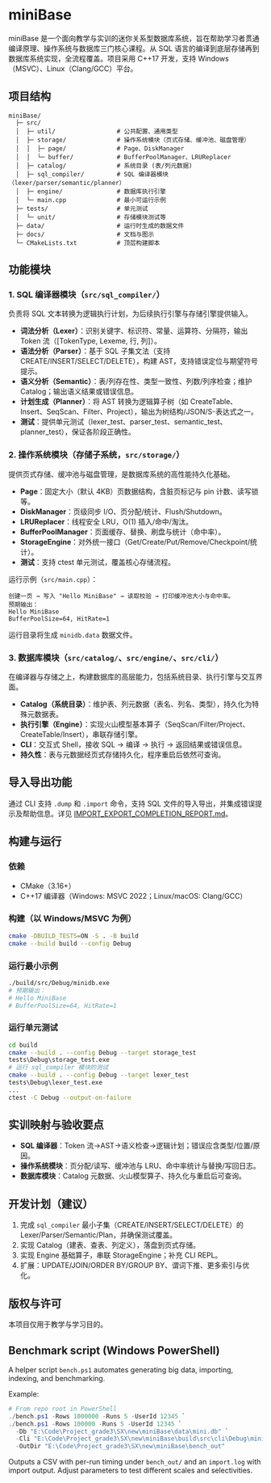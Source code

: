 # miniBase

miniBase 是一个面向教学与实训的迷你关系型数据库系统，旨在帮助学习者贯通编译原理、操作系统与数据库三门核心课程。从 SQL 语言的编译到底层存储再到数据库系统实现，全流程覆盖。项目采用 C++17 开发，支持 Windows（MSVC）、Linux（Clang/GCC）平台。

## 项目结构

```
miniBase/
  ├─ src/
  │  ├─ util/                 # 公共配置、通用类型
  │  ├─ storage/              # 操作系统模块（页式存储、缓冲池、磁盘管理）
  │  │  ├─ page/              # Page、DiskManager
  │  │  └─ buffer/            # BufferPoolManager、LRUReplacer
  │  ├─ catalog/              # 系统目录 (表/列元数据)
  │  ├─ sql_compiler/         # SQL 编译器模块（lexer/parser/semantic/planner）
  │  ├─ engine/               # 数据库执行引擎
  │  └─ main.cpp              # 最小可运行示例
  ├─ tests/                   # 单元测试
  │  └─ unit/                 # 存储模块测试等
  ├─ data/                    # 运行时生成的数据文件
  ├─ docs/                    # 文档与图示
  └─ CMakeLists.txt           # 顶层构建脚本
```

## 功能模块

### 1. SQL 编译器模块（`src/sql_compiler/`）

负责将 SQL 文本转换为逻辑执行计划，为后续执行引擎与存储引擎提供输入。

- **词法分析（Lexer）**：识别关键字、标识符、常量、运算符、分隔符，输出 Token 流（[TokenType, Lexeme, 行, 列]）。
- **语法分析（Parser）**：基于 SQL 子集文法（支持 CREATE/INSERT/SELECT/DELETE），构建 AST，支持错误定位与期望符号提示。
- **语义分析（Semantic）**：表/列存在性、类型一致性、列数/列序检查；维护 Catalog；输出语义结果或错误信息。
- **计划生成（Planner）**：将 AST 转换为逻辑算子树（如 CreateTable、Insert、SeqScan、Filter、Project），输出为树结构/JSON/S-表达式之一。
- **测试**：提供单元测试（lexer_test、parser_test、semantic_test、planner_test），保证各阶段正确性。

### 2. 操作系统模块（存储子系统，`src/storage/`）

提供页式存储、缓冲池与磁盘管理，是数据库系统的高性能持久化基础。

- **Page**：固定大小（默认 4KB）页数据结构，含脏页标记与 pin 计数、读写锁等。
- **DiskManager**：页级同步 I/O、页分配/统计、Flush/Shutdown。
- **LRUReplacer**：线程安全 LRU，O(1) 插入/命中/淘汰。
- **BufferPoolManager**：页面缓存、替换、刷盘与统计（命中率）。
- **StorageEngine**：对外统一接口（Get/Create/Put/Remove/Checkpoint/统计）。
- **测试**：支持 ctest 单元测试，覆盖核心存储流程。

运行示例（`src/main.cpp`）：
```
创建一页 → 写入 "Hello MiniBase" → 读取校验 → 打印缓冲池大小与命中率。
预期输出：
Hello MiniBase
BufferPoolSize=64, HitRate=1
```
运行目录将生成 `minidb.data` 数据文件。

### 3. 数据库模块（`src/catalog/`、`src/engine/`、`src/cli/`）

在编译器与存储之上，构建数据库的高层能力，包括系统目录、执行引擎与交互界面。

- **Catalog（系统目录）**：维护表、列元数据（表名、列名、类型），持久化为特殊元数据表。
- **执行引擎（Engine）**：实现火山模型基本算子（SeqScan/Filter/Project、CreateTable/Insert），串联存储引擎。
- **CLI**：交互式 Shell，接收 SQL → 编译 → 执行 → 返回结果或错误信息。
- **持久性**：表与元数据经页式存储持久化，程序重启后依然可查询。

## 导入导出功能

通过 CLI 支持 `.dump` 和 `.import` 命令，支持 SQL 文件的导入导出，并集成错误提示及帮助信息。详见 [IMPORT_EXPORT_COMPLETION_REPORT.md](./IMPORT_EXPORT_COMPLETION_REPORT.md)。

## 构建与运行

### 依赖

- CMake（3.16+）
- C++17 编译器（Windows: MSVC 2022；Linux/macOS: Clang/GCC）

### 构建（以 Windows/MSVC 为例）

```bash
cmake -DBUILD_TESTS=ON -S . -B build
cmake --build build --config Debug
```

### 运行最小示例

```bash
./build/src/Debug/minidb.exe
# 预期输出：
# Hello MiniBase
# BufferPoolSize=64, HitRate=1
```

### 运行单元测试

```bash
cd build
cmake --build . --config Debug --target storage_test
tests\Debug\storage_test.exe
# 运行 sql_compiler 模块的测试
cmake --build . --config Debug --target lexer_test
tests\Debug\lexer_test.exe
...
ctest -C Debug --output-on-failure
```

## 实训映射与验收要点

- **SQL 编译器**：Token 流→AST→语义检查→逻辑计划；错误应含类型/位置/原因。
- **操作系统模块**：页分配/读写、缓冲池与 LRU、命中率统计与替换/写回日志。
- **数据库模块**：Catalog 元数据、火山模型算子、持久化与重启后可查询。

## 开发计划（建议）

1. 完成 `sql_compiler` 最小子集（CREATE/INSERT/SELECT/DELETE）的 Lexer/Parser/Semantic/Plan，并确保测试覆盖。
2. 实现 Catalog（建表、查表、列定义），落盘到页式存储。
3. 实现 Engine 基础算子，串联 StorageEngine；补充 CLI REPL。
4. 扩展：UPDATE/JOIN/ORDER BY/GROUP BY、谓词下推、更多索引与优化。

## 版权与许可

本项目仅用于教学与学习目的。

## Benchmark script (Windows PowerShell)

A helper script `bench.ps1` automates generating big data, importing, indexing, and benchmarking.

Example:

```powershell
# From repo root in PowerShell
./bench.ps1 -Rows 1000000 -Runs 5 -UserId 12345 `
./bench.ps1 -Rows 100000 -Runs 5 -UserId 12345 `
  -Db "E:\Code\Project_grade3\SX\new\miniBase\data\mini.db" `
  -Cli "E:\Code\Project_grade3\SX\new\miniBase\build\src\cli\Debug\minidb_cli.exe" `
  -OutDir "E:\Code\Project_grade3\SX\new\miniBase\bench_out"
```

Outputs a CSV with per-run timing under `bench_out/` and an `import.log` with import output. Adjust parameters to test different scales and selectivities.
